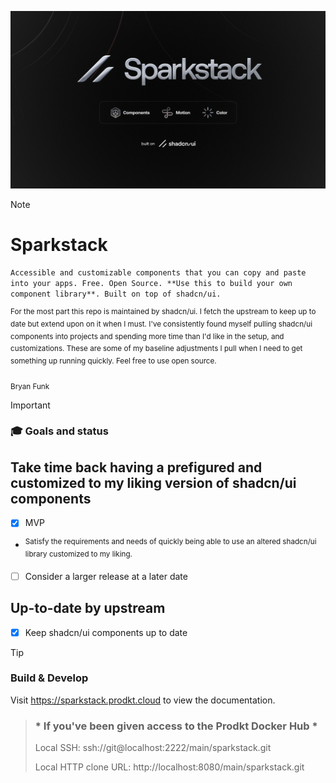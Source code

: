 
![Made for Quick Webfont conversion to OTF on Mac](apps/www/public/images/sparkstack/sparkstack_github-cover.webp "Made from Pain")

> [!NOTE]
>
> # Sparkstack
>
> ``
> Accessible and customizable components that you can copy and paste into your apps. Free. Open Source. **Use this to build your own component library**. Built on top of shadcn/ui.
> ``
>
> <sup>For the most part this repo is maintained by shadcn/ui. I fetch the upstream to keep up to date but extend upon on it when I must. I've consistently found myself pulling shadcn/ui components into projects and spending more time than I'd like in the setup, and customizations. These are some of my baseline adjustments I pull when I need to get something up running quickly. Feel free to use open source.</sup>
>
> <sub>Bryan Funk</sub>

> [!IMPORTANT]
>
> ### :mortar_board: Goals and status
>
> ## Take time back having a prefigured and customized to my liking version of shadcn/ui components
>
> - [x] MVP
>
> - <sup>Satisfy the requirements and needs of quickly being able to use an altered shadcn/ui library customized to my liking.
>
> - [ ] Consider a larger release at a later date
>
> ## Up-to-date by upstream
> - [x] Keep shadcn/ui components up to date

> [!TIP]
>
> ### Build & Develop
>
> Visit https://sparkstack.prodkt.cloud to view the documentation.
>
>

> ### * If you've been given access to the Prodkt Docker Hub *
> Local SSH: ssh://git@localhost:2222/main/sparkstack.git
>
> Local HTTP clone URL: http://localhost:8080/main/sparkstack.git
>
